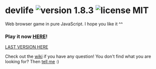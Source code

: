 # devlife ![version 1.8.3](https://d25lcipzij17d.cloudfront.net/badge.svg?id=gh&type=6&v=1.8.3&x2=0) ![license MIT](https://badges.frapsoft.com/os/mit/mit.svg?v=102)

Web browser game in pure JavaScript. I hope you like it ^^

### Play it now [HERE](http://naoxink.hol.es/devlife)!
[LAST VERSION HERE](https://cdn.rawgit.com/naoxink/devlife/140c8337a24681b96eea6bb0489027fcc01123c8/index.html)

Check out the [wiki](https://github.com/naoxink/devlife/wiki) if you have any question! You don't find what you are looking for? Then [tell me](https://github.com/naoxink/devlife/issues) :)
